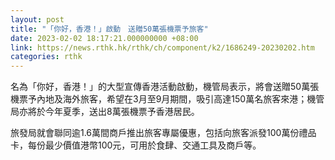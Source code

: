 ```yaml
---
layout: post
title: "「你好，香港！」啟動　送贈50萬張機票予旅客"
date: 2023-02-02 18:17:21.000000000 +08:00
link: https://news.rthk.hk/rthk/ch/component/k2/1686249-20230202.htm
categories: rthk
---
```


名為「你好，香港！」的大型宣傳香港活動啟動，機管局表示，將會送贈50萬張機票予內地及海外旅客，希望在3月至9月期間，吸引高達150萬名旅客來港；機管局亦將於今年夏季，送出8萬張機票予香港居民。

旅發局就會聯同逾1.6萬間商戶推出旅客專屬優惠，包括向旅客派發100萬份禮品卡，每份最少價值港幣100元，可用於食肆、交通工具及商戶等。
